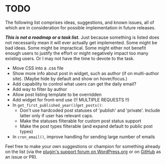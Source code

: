 # TODO

The following list comprises ideas, suggestions, and known issues, all of which are in consideration for possible implementation in future releases.

***This is not a roadmap or a task list.*** Just because something is listed does not necessarily mean it will ever actually get implemented. Some might be bad ideas. Some might be impractical. Some might either not benefit enough users to justify the effort or might negatively impact too many existing users. Or I may not have the time to devote to the task.

* Move CSS into a .css file
* Show more info about post in widget, such as author (if on multi-author site). (Maybe hide by default and show on hover/focus.)
* Add capability to control what users can get the daily email?
* Add way to filter by author
* Allow post listing template to be overridden
* Add widget for front-end use (!! MULTIPLE REQUESTS !!)
* In `get_first_published_year()`/`get_posts()`:
  - Don't use hardcoded post statuses of 'publish' and 'private'. Include latter only if user has relevant caps.
  - Make the statuses filterable for custom post status support
  - Make the post types filterable (and expand default to public post types)
* In `cron_email()`, improve handling for sending large number of emails

Feel free to make your own suggestions or champion for something already on the list (via the [plugin's support forum on WordPress.org](https://wordpress.org/support/plugin/years-ago-today/) or on [GitHub](https://github.com/coffee2code/years-ago-today/) as an issue or PR).